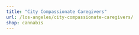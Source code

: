 ```yaml
---
title: "City Compassionate Caregivers"
url: /los-angeles/city-compassionate-caregivers/
shop: cannabis
---
```

